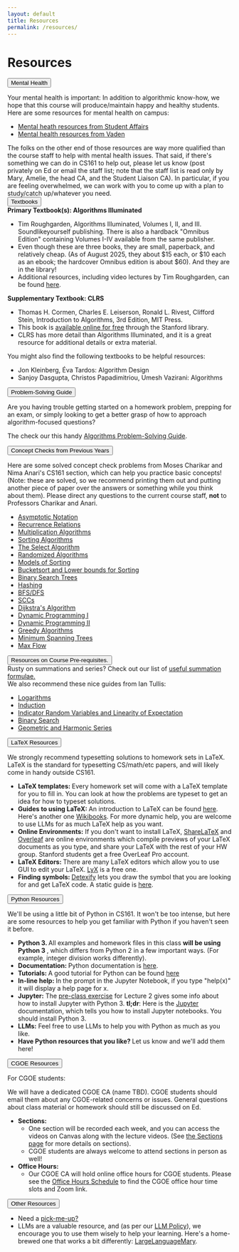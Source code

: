 ```yaml
---
layout: default
title: Resources
permalink: /resources/
---
```


# Resources

<div class="card mb-3">
    <div class="card-header">
      <button class="btn btn-link text-decoration-none"
              type="button"
              data-bs-toggle="collapse"
              data-bs-target="#health"
              aria-expanded="false"
              aria-controls="health">
      Mental Health
        </button>
    </div>
    <div id="health" class="collapse">
      <div class="card-body">

Your mental health is important: In addition to algorithmic know-how, we hope that this course will produce/maintain happy and healthy students. Here are some resources for mental health on campus:
<ul>
<li>
<a href="https://studentaffairs.stanford.edu/mhrs">Mental heath resources from Student Affairs</a>
</li><li>
<a href="https://vaden.stanford.edu/medical-services/medical-services-resources/mental-health">Mental health resources from Vaden</a>
</li></ul>
The folks on the other end of those resources are way more qualified than the course staff to help with mental health issues. That said, if there's something we can do in CS161 to help out, please let us know (post privately on Ed or email the staff list; note that the staff list is read only by Mary, Amelie, the head CA, and the Student Liaison CA). In particular, if you are feeling overwhelmed, we can work with you to come up with a plan to study/catch up/whatever you need.
      </div>
    </div>
  </div> 

<div class="card mb-3">
    <div class="card-header">
      <button class="btn btn-link text-decoration-none"
              type="button"
              data-bs-toggle="collapse"
              data-bs-target="#text"
              aria-expanded="false"
              aria-controls="text">
      Textbooks
        </button>
    </div>
    <div id="text" class="collapse">
      <div class="card-body">
<b>Primary Textbook(s): Algorithms Illuminated</b>
<ul>
<li> Tim Roughgarden, Algorithms Illuminated, Volumes I, II, and III.  Soundlikeyourself publishing.  There is also a hardback "Omnibus Edition" containing Volumes I-IV available from the same publisher.</li>
<li> Even though these are three books, they are small, paperback, and relatively cheap.  (As of August 2025, they about $15 each, or $10 each as an ebook; the hardcover Omnibus edition is about $60).  And they are in the library!</li>
<li> Additional resources, including video lectures by Tim Roughgarden, can be found <a href="https://www.algorithmsilluminated.org/">here</a>.
</li></ul>

<b> Supplementary Textbook: CLRS </b>
<ul> 
<li> Thomas H. Cormen, Charles E. Leiserson, Ronald L. Rivest, Clifford Stein, Introduction to Algorithms, 3rd Edition, MIT Press. </li>
<li> This book is <a href="https://searchworks.stanford.edu/view/12846639">available online for free</a> through the Stanford library.</li>
<li> CLRS has more detail than Algorithms Illuminated, and it is a great resource for additional details or extra material.</li>
</ul>

You might also find the following textbooks to be helpful resources:
<ul>
<li>Jon Kleinberg, Éva Tardos: Algorithm Design</li>
<li>Sanjoy Dasgupta, Christos Papadimitriou, Umesh Vazirani: Algorithms</li>
</ul>
      </div>
    </div>
  </div> 




<div class="card mb-3">
    <div class="card-header">
      <button class="btn btn-link text-decoration-none"
              type="button"
              data-bs-toggle="collapse"
              data-bs-target="#algps"
              aria-expanded="false"
              aria-controls="algps">
      Problem-Solving Guide
        </button>
    </div>
    <div id="algps" class="collapse">
      <div class="card-body">
<p>
Are you having trouble getting started on a homework problem, prepping for an exam, or simply looking to get a better grasp of how to approach algorithm-focused questions?
</p><p>
The check our this handy <a href="https://docs.google.com/document/d/1OWeF7qveXJRkMIglVvZMon3TsnCSJKUMbb_xh6nJui8/edit?tab=t.0#heading=h.vskzg7vx5v0w">Algorithms Problem-Solving Guide</a>.</p>
      </div>
    </div>
  </div> 


<div class="card mb-3">
    <div class="card-header">
      <button class="btn btn-link text-decoration-none"
              type="button"
              data-bs-toggle="collapse"
              data-bs-target="#concept"
              aria-expanded="false"
              aria-controls="concept">
      Concept Checks from Previous Years
        </button>
    </div>
    <div id="concept" class="collapse">
      <div class="card-body">
  <p> Here are some solved concept check problems from Moses Charikar and Nima Anari's CS161 section, which can help you practice basic concepts! (Note: these are solved, so we recommend printing them out and putting another piece of paper over the answers or something while you think about them). Please direct any questions to the current course staff, <b>not</b> to Professors Charikar and Anari.</p>
  <ul>
    <li> <a href="assets/Resources/concept_checks/asymptotic_notation.pdf"> Asymptotic Notation </a> </li>
    <li> <a href="assets/Resources/concept_checks/recurrence_relations.pdf"> Recurrence Relations </a> </li>
    <li> <a href="assets/Resources/concept_checks/multiplication.pdf"> Multiplication Algorithms </a> </li>
    <li> <a href="assets/Resources/concept_checks/sorting_algos.pdf"> Sorting Algorithms </a> </li>
    <li> <a href="assets/Resources/concept_checks/select.pdf"> The Select Algorithm </a> </li>
    <li> <a href="assets/Resources/concept_checks/random_variables.pdf"> Randomized Algorithms </a> </li>
    <li> <a href="assets/Resources/concept_checks/sorting_models.pdf"> Models of Sorting </a> </li>
    <li> <a href="assets/Resources/concept_checks/bucketsort_lowerbounds.pdf"> Bucketsort and Lower bounds for Sorting </a> </li>
    <li> <a href="assets/Resources/concept_checks/bst.pdf"> Binary Search Trees </a> </li>
    <li> <a href="assets/Resources/concept_checks/hashing.pdf"> Hashing </a> </li>
    <li> <a href="assets/Resources/concept_checks/bfsdfs.pdf"> BFS/DFS </a> </li>
    <li> <a href="assets/Resources/concept_checks/scc.pdf"> SCCs </a> </li>
    <li> <a href="assets/Resources/concept_checks/dijkstra.pdf"> Dijkstra's Algorithm </a> </li>
    <li> <a href="assets/Resources/concept_checks/dp1.pdf"> Dynamic Programming I </a> </li>
    <li> <a href="assets/Resources/concept_checks/dp2.pdf"> Dynamic Programming II </a> </li>
    <li> <a href="assets/Resources/concept_checks/greedy.pdf"> Greedy Algorithms </a> </li>
    <li> <a href="assets/Resources/concept_checks/mst.pdf"> Minimum Spanning Trees </a> </li>
    <li> <a href="assets/Resources/concept_checks/maxflow.pdf"> Max Flow </a> </li>
  </ul>      

</div>
    </div>
  </div> 


<div class="card mb-3">
    <div class="card-header">
      <button class="btn btn-link text-decoration-none"
              type="button"
              data-bs-toggle="collapse"
              data-bs-target="#sums"
              aria-expanded="false"
              aria-controls="sums">
     Resources on Course Pre-requisites. 
        </button>
    </div>
    <div id="sums" class="collapse">
      <div class="card-body">
Rusty on summations and series?
Check out our list of <a href="assets/Resources/summation_formulae.pdf">useful summation formulae.</a>
<br>
We also recommend these nice guides from Ian Tullis:
  <ul>
    <li> <a href="assets/Resources/logarithms.pdf">Logarithms</a> </li>
    <li> <a href="assets/Resources/induction.pdf">Induction</a> </li>
    <li> <a href="assets/Resources/prob.pdf">Indicator Random Variables and Linearity of Expectation</a> </li>
    <li> <a href="assets/Resources/bsearch.pdf">Binary Search</a> </li>
    <li> <a href="assets/Resources/geometric.pdf">Geometric and Harmonic Series</a> </li>
  </ul>
</div>
    </div>
  </div>

<div class="card mb-3">
    <div class="card-header">
      <button class="btn btn-link text-decoration-none"
              type="button"
              data-bs-toggle="collapse"
              data-bs-target="#latex"
              aria-expanded="false"
              aria-controls="latex">
      LaTeX Resources
        </button>
    </div>
    <div id="latex" class="collapse">
      <div class="card-body">
  <p> We strongly recommend typesetting solutions to homework sets in LaTeX.  LaTeX is the standard for typesetting CS/math/etc papers, and will likely come in handy outside CS161.</p>
<ul>
<li> <b> LaTeX templates: </b> Every homework set will come with a LaTeX template for you to fill in.  You can look at how the problems are typeset to get an idea for how to typeset solutions.</li> 
<li> <b> Guides to using LaTeX: </b> An introduction to LaTeX can be found <a href="https://tobi.oetiker.ch/lshort/lshort.pdf">here</a>.  Here's another one <a href="https://en.wikibooks.org/wiki/LaTeX">Wikibooks</a>.  For more dynamic help, you are welcome to use LLMs for as much LaTeX help as you want.</li>
 <li> <b> Online Environments:</b> If you don't want to install LaTeX, <a href="https://www.sharelatex.com/">ShareLaTeX</a> and <a href="https://www.overleaf.com/">Overleaf</a> are online environments which compile previews of your LaTeX documents as you type, and share your LaTeX with the rest of your HW group.
Stanford students get a free OverLeaf Pro account.</li>
<li> <b> LaTeX Editors: </b> There are many LaTeX editors which
            allow you to use GUI to edit your LaTeX.  <a href="http://lyx.org">LyX</a> is a free one.  </li>
<li> <b> Finding symbols: </b> <a href="http://detexify.kirelabs.org/classify.html">Detexify</a> lets you draw the symbol that you are looking for and get LaTeX code.
						A static guide is <a href="https://ctan.org/tex-archive/info/symbols/comprehensive/">here</a>. </li>         
 </ul>
</div>
    </div>
  </div>


<div class="card mb-3">
    <div class="card-header">
      <button class="btn btn-link text-decoration-none"
              type="button"
              data-bs-toggle="collapse"
              data-bs-target="#python"
              aria-expanded="false"
              aria-controls="python">
      Python Resources
        </button>
    </div>
    <div id="python" class="collapse">
      <div class="card-body">
  <p> We'll be using a little bit of Python in CS161.  It won't
                 be too intense, but here are some resources to help you get
                 familiar with Python if you haven't seen it before.  
</p>
                 <ul>
		    <li> <b> Python 3. </b>  All examples and homework files in this class <b> will be using Python 3 </b>, which differs from Python 2 in a few important ways.  (For example, integer division works differently).  </li>
                    <li> <b> Documentation: </b> Python documentation is <a href="http://ipython.readthedocs.io/en/stable/">here</a>.</li>
                    <li> <b> Tutorials: </b> A good tutorial for Python can be found <a href="https://www.programiz.com/python-programming">here</a></li>
  	                  <li> <b> In-line help: </b> In the prompt in the Jupyter Notebook, if you type "help(x)" it will display a help page for x.</li>
                      <li><b>Jupyter:</b> 
			The <a href=assets/Lectures/Lecture2/preLecture2.pdf>pre-class exercise</a> for Lecture 2 gives some info about how to install Jupyter with Python 3.  <b>tl;dr</b>: Here is the <a
                      href="https://jupyter.readthedocs.io/en/latest/">Jupyter</a>
                      documentation, which tells you how to install Jupyter
                      notebooks.  You should install Python 3.</li>
			<li><b>LLMs:</b> Feel free to use LLMs to help you with Python as much as you like.  </li>
                 	  <li> <b> Have Python resources that you like? </b> Let us know and we'll add them here! </li> 
                 </ul>
</div>
    </div>
  </div>

<div class="card mb-3">
    <div class="card-header">
      <button class="btn btn-link text-decoration-none"
              type="button"
              data-bs-toggle="collapse"
              data-bs-target="#scpd"
              aria-expanded="false"
              aria-controls="scpd">
      CGOE Resources
        </button>
    </div>
    <div id="scpd" class="collapse">
      <div class="card-body">
<p class="card-title">For CGOE students:</p>

We will have a dedicated CGOE CA (name TBD).  CGOE students should email them about any CGOE-related concerns or issues.  General questions about class material or homework should still be discussed on Ed. 

<ul>
<li><b>Sections:</b>
	<ul>
	<li> One section will be recorded each week, and you can access the videos on Canvas along with the lecture videos. (See <a href="/sections/">the Sections page</a> for more details on sections).</li>
	<li> CGOE students are always welcome to attend sections in person as well!</li>
	</ul></li>
<li><b>Office Hours:</b>
	<ul><li> Our CGOE CA will hold online office hours for CGOE students.  Please see the <a href="/office_hours/">Office Hours Schedule</a> to find the CGOE office hour time slots and Zoom link.</li>
	</ul></li>
</ul>
</div>
    </div>
  </div>

<div class="card mb-3">
    <div class="card-header">
      <button class="btn btn-link text-decoration-none"
              type="button"
              data-bs-toggle="collapse"
              data-bs-target="#other"
              aria-expanded="false"
              aria-controls="other">
      Other Resources
        </button>
    </div>
    <div id="other" class="collapse">
      <div class="card-body">
<ul><li>Need a <a href="/fun/">pick-me-up?</a>
</li><li>LLMs are a valuable resource, and (as per our <a href="/policies/">LLM Policy</a>), we encourage you to use them wisely to help your learning.  
Here's a home-brewed one that works a bit differently:
<a href="https://web.stanford.edu/~marykw/largelanguagemary.html">LargeLanguageMary</a>.
</li></ul>
</div>
    </div>
  </div>



